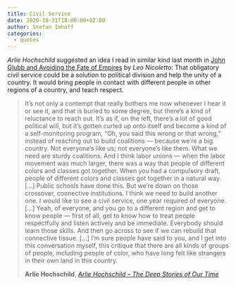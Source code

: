 ```yaml
---
title: Civil Service
date: 2020-10-31T18:00:00+02:00
author: Stefan Imhoff
categories:
  - quotes
---
```


_Arlie Hochschild_ suggested an idea I read in similar kind last month in [John Glubb and Avoiding the Fate of Empires](https://quillette.com/2020/09/30/pasha-glubb-and-avoiding-the-fate-of-empires/) by _Leo Nicoletto_: That obligatory civil service could be a solution to political division and help the unity of a country. It would bring people in contact with different people in other regions of a country, and teach respect.

> It’s not only a contempt that really bothers me now whenever I hear it or see it, and that is buried to some degree, but there’s a kind of reluctance to reach out. It’s as if, on the left, there’s a lot of good political will, but it’s gotten curled up onto itself and become a kind of a self-monitoring program, <q>Oh, you said this wrong or that wrong,</q> instead of reaching out to build coalitions — because we’re a big country. Not everyone’s like us; not everyone’s like them. What we need are sturdy coalitions. And I think labor unions — when the labor movement was much larger, there was a way that people of different colors and classes got together. When you had a compulsory draft, people of different colors and classes got together in a natural way. […] Public schools have done this. But we’re down on those crossover, connective institutions. I think we need to build another one. I would like to see a civil service, one year required of everyone. […] Yeah, of everyone, and you go to a different region and get to know people — first of all, get to know how to treat people respectfully and listen actively and be immediate. Everybody should learn those skills. And then go across to see if we can rebuild that connective tissue. […] I’m sure people have said to you, and I get into this conversation myself, this critique that there are all kinds of groups of people, including people of color, who have long felt like strangers in their own land in this country.
>
> **Arlie Hochschild**, _[Arlie Hochschild – The Deep Stories of Our Time](https://onbeing.org/programs/arlie-hochschild-the-deep-stories-of-our-time/)_
